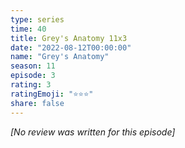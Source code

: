 ```yaml
---
type: series
time: 40
title: Grey's Anatomy 11x3
date: "2022-08-12T00:00:00"
name: "Grey's Anatomy"
season: 11
episode: 3
rating: 3
ratingEmoji: "⭐️⭐️⭐️"
share: false
---
```


_[No review was written for this episode]_
